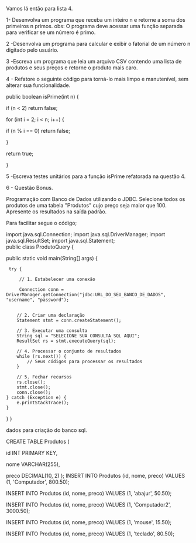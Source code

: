 Vamos lá então para lista 4.

1- Desenvolva um programa que receba um inteiro n e retorne a soma dos primeiros n primos. obs: O programa deve acessar uma função separada para verificar se um número é primo.

2 -Desenvolva um programa para calcular e exibir o fatorial de um número n digitado pelo usuário.

3 -Escreva um programa que leia um arquivo CSV contendo uma lista de produtos e seus preços e retorne o produto mais caro.

4 - Refatore o seguinte código para torná-lo mais limpo e manutenível, sem alterar sua funcionalidade.

public boolean isPrime(int n) {

if (n < 2) return false;

for (int i = 2; i < n; i++) {

if (n % i == 0) return false;

}

return true;

}

5 -Escreva testes unitários para a função isPrime refatorada na questão 4.

6 - Questão Bonus.

Programação com Banco de Dados utilizando o JDBC. Selecione todos os produtos de uma tabela "Produtos" cujo preço seja maior que 100. Apresente os resultados na saída padrão.

Para facilitar segue o código;

 import java.sql.Connection;
 import java.sql.DriverManager;
 import java.sql.ResultSet;
 import java.sql.Statement;                                                                                                                     
 public class ProdutoQuery {


 public static void main(String[] args) { 

     try { 

         // 1. Estabelecer uma conexão 

         Connection conn = DriverManager.getConnection("jdbc:URL_DO_SEU_BANCO_DE_DADOS", "username", "password"); 

         
        // 2. Criar uma declaração
        Statement stmt = conn.createStatement();
        
        // 3. Executar uma consulta
        String sql = "SELECIONE SUA CONSULTA SQL AQUI";
        ResultSet rs = stmt.executeQuery(sql);
        
        // 4. Processar o conjunto de resultados
        while (rs.next()) {
            // Seus códigos para processar os resultados
        }
        
        // 5. Fechar recursos
        rs.close();
        stmt.close();
        conn.close();
    } catch (Exception e) {
        e.printStackTrace();
    }
} 
}

dados para criação do banco sql.

CREATE TABLE Produtos (

 id INT PRIMARY KEY,

 nome VARCHAR(255),

 preco DECIMAL(10, 2)
);
INSERT INTO Produtos (id, nome, preco) VALUES (1, 'Computador', 800.50);

INSERT INTO Produtos (id, nome, preco) VALUES (1, 'abajur', 50.50);

INSERT INTO Produtos (id, nome, preco) VALUES (1, 'Computador2', 3000.50);

INSERT INTO Produtos (id, nome, preco) VALUES (1, 'mouse', 15.50);

INSERT INTO Produtos (id, nome, preco) VALUES (1, 'teclado', 80.50);
